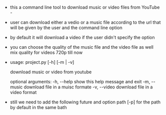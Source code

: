 - this a command line tool to download music or video files from YouTube - 
- user can download either a vedio or a music file according to the url that will be given by the user and the command line option
- by default it will download a video if the user didn't specify the option
- you can choose the quality of the music file and the video file as well mix quality for videos 720p till now

- usage: project.py [-h] [-m | -v]

  download music or video from youtube

  optional arguments:
  -h, --help   show this help message and exit
  -m, --music  download file in a muisc formate
  -v, --video  download file in a video format
  
 - still we need to add the following future
    and option path [-p] for the path by default in the same bath
